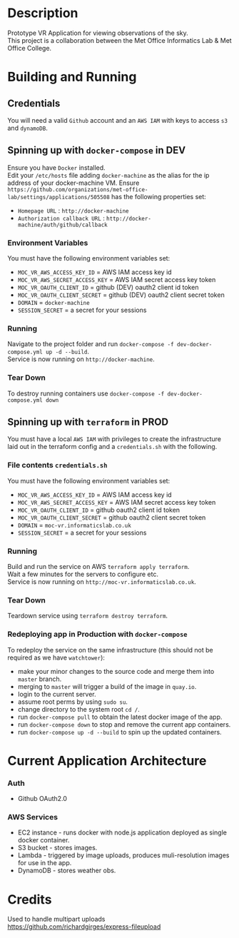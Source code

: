 # Description
Prototype VR Application for viewing observations of the sky.  
This project is a collaboration between the Met Office Informatics Lab & Met Office College.  

# Building and Running

## Credentials
You will need a valid `Github` account and an `AWS IAM` with keys to access `s3` and `dynamoDB`.  

## Spinning up with `docker-compose` in DEV
Ensure you have `Docker` installed.  
Edit your `/etc/hosts` file adding `docker-machine` as the alias for the ip address of your docker-machine VM.
Ensure `https://github.com/organizations/met-office-lab/settings/applications/505508` has the following properties set:
 * `Homepage URL` : `http://docker-machine`
 * `Authorization callback URL` : `http://docker-machine/auth/github/callback`
 
### Environment Variables
You must have the following environment variables set:
 * `MOC_VR_AWS_ACCESS_KEY_ID` = AWS IAM access key id
 * `MOC_VR_AWS_SECRET_ACCESS_KEY` = AWS IAM secret access key token
 * `MOC_VR_OAUTH_CLIENT_ID` = github (DEV) oauth2 client id token
 * `MOC_VR_OAUTH_CLIENT_SECRET` = github (DEV) oauth2 client secret token
 * `DOMAIN` = `docker-machine`
 * `SESSION_SECRET` = a secret for your sessions
 
### Running
Navigate to the project folder and run `docker-compose -f dev-docker-compose.yml up -d --build`.    
Service is now running on `http://docker-machine`.    

### Tear Down
To destroy running containers use `docker-compose -f dev-docker-compose.yml down`  

## Spinning up with `terraform` in PROD 
You must have a local `AWS IAM` with privileges to create the infrastructure laid out in the terraform config 
and a `credentials.sh` with the following.

### File contents `credentials.sh` 
You must have the following environment variables set:
 * `MOC_VR_AWS_ACCESS_KEY_ID` = AWS IAM access key id
 * `MOC_VR_AWS_SECRET_ACCESS_KEY` = AWS IAM secret access key token
 * `MOC_VR_OAUTH_CLIENT_ID` = github oauth2 client id token
 * `MOC_VR_OAUTH_CLIENT_SECRET` = github oauth2 client secret token
 * `DOMAIN` = `moc-vr.informaticslab.co.uk`
 * `SESSION_SECRET` = a secret for your sessions

### Running
Build and run the service on AWS `terraform apply terraform`.    
Wait a few minutes for the servers to configure etc.    
Service is now running on `http://moc-vr.informaticslab.co.uk`. 

### Tear Down
Teardown service using `terraform destroy terraform`.  

### Redeploying app in Production with `docker-compose`
To redeploy the service on the same infrastructure (this should not be required as we have `watchtower`):    
 * make your minor changes to the source code and merge them into `master` branch.  
 * merging to `master` will trigger a build of the image in `quay.io`.  
 * login to the current server.  
 * assume root perms by using `sudo su`.  
 * change directory to the system root `cd /`.  
 * run `docker-compose pull` to obtain the latest docker image of the app.  
 * run `docker-compose down` to stop and remove the current app containers.  
 * run `docker-compose up -d --build` to spin up the updated containers.  

# Current Application Architecture

### Auth
 * Github OAuth2.0

### AWS Services
 * EC2 instance - runs docker with node.js application deployed as single docker container.
 * S3 bucket - stores images.
 * Lambda - triggered by image uploads, produces muli-resolution images for use in the app.
 * DynamoDB - stores weather obs.

# Credits
Used to handle multipart uploads  
https://github.com/richardgirges/express-fileupload
